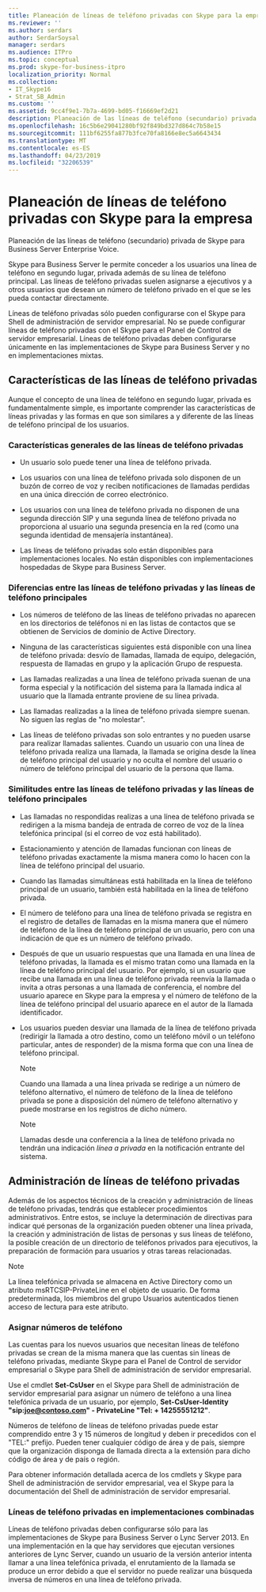 ```yaml
---
title: Planeación de líneas de teléfono privadas con Skype para la empresa
ms.reviewer: ''
ms.author: serdars
author: SerdarSoysal
manager: serdars
ms.audience: ITPro
ms.topic: conceptual
ms.prod: skype-for-business-itpro
localization_priority: Normal
ms.collection:
- IT_Skype16
- Strat_SB_Admin
ms.custom: ''
ms.assetid: 9cc4f9e1-7b7a-4699-bd05-f16669ef2d21
description: Planeación de las líneas de teléfono (secundario) privada de Skype para Business Server Enterprise Voice.
ms.openlocfilehash: 16c5b6e29041280bf92f849bd327d864c7b58e15
ms.sourcegitcommit: 111bf6255fa877b3fce70fa8166e8ec5a6643434
ms.translationtype: MT
ms.contentlocale: es-ES
ms.lasthandoff: 04/23/2019
ms.locfileid: "32206539"
---
```

# <a name="plan-for-private-telephone-lines-with-skype-for-business"></a>Planeación de líneas de teléfono privadas con Skype para la empresa
 
Planeación de las líneas de teléfono (secundario) privada de Skype para Business Server Enterprise Voice.
  
Skype para Business Server le permite conceder a los usuarios una línea de teléfono en segundo lugar, privada además de su línea de teléfono principal. Las líneas de teléfono privadas suelen asignarse a ejecutivos y a otros usuarios que desean un número de teléfono privado en el que se les pueda contactar directamente.
  
Líneas de teléfono privadas sólo pueden configurarse con el Skype para Shell de administración de servidor empresarial. No se puede configurar líneas de teléfono privadas con el Skype para el Panel de Control de servidor empresarial. Líneas de teléfono privadas deben configurarse únicamente en las implementaciones de Skype para Business Server y no en implementaciones mixtas.
  
## <a name="characteristics-of-private-telephone-lines"></a>Características de las líneas de teléfono privadas

Aunque el concepto de una línea de teléfono en segundo lugar, privada es fundamentalmente simple, es importante comprender las características de líneas privadas y las formas en que son similares a y diferente de las líneas de teléfono principal de los usuarios.
  
### <a name="general-characteristics-of-private-telephone-lines"></a>Características generales de las líneas de teléfono privadas

- Un usuario solo puede tener una línea de teléfono privada.
    
- Los usuarios con una línea de teléfono privada solo disponen de un buzón de correo de voz y reciben notificaciones de llamadas perdidas en una única dirección de correo electrónico.
    
- Los usuarios con una línea de teléfono privada no disponen de una segunda dirección SIP y una segunda línea de teléfono privada no proporciona al usuario una segunda presencia en la red (como una segunda identidad de mensajería instantánea). 
    
- Las líneas de teléfono privadas solo están disponibles para implementaciones locales. No están disponibles con implementaciones hospedadas de Skype para Business Server.
    
### <a name="how-private-telephone-lines-differ-from-primary-telephone-lines"></a>Diferencias entre las líneas de teléfono privadas y las líneas de teléfono principales

- Los números de teléfono de las líneas de teléfono privadas no aparecen en los directorios de teléfonos ni en las listas de contactos que se obtienen de Servicios de dominio de Active Directory.
    
- Ninguna de las características siguientes está disponible con una línea de teléfono privada: desvío de llamadas, llamada de equipo, delegación, respuesta de llamadas en grupo y la aplicación Grupo de respuesta.
    
- Las llamadas realizadas a una línea de teléfono privada suenan de una forma especial y la notificación del sistema para la llamada indica al usuario que la llamada entrante proviene de su línea privada.
    
- Las llamadas realizadas a la línea de teléfono privada siempre suenan. No siguen las reglas de "no molestar".
    
- Las líneas de teléfono privadas son solo entrantes y no pueden usarse para realizar llamadas salientes. Cuando un usuario con una línea de teléfono privada realiza una llamada, la llamada se origina desde la línea de teléfono principal del usuario y no oculta el nombre del usuario o número de teléfono principal del usuario de la persona que llama.
    
### <a name="how-private-telephone-lines-are-similar-to-primary-telephone-lines"></a>Similitudes entre las líneas de teléfono privadas y las líneas de teléfono principales

- Las llamadas no respondidas realizas a una línea de teléfono privada se redirigen a la misma bandeja de entrada de correo de voz de la línea telefónica principal (si el correo de voz está habilitado).
    
- Estacionamiento y atención de llamadas funcionan con líneas de teléfono privadas exactamente la misma manera como lo hacen con la línea de teléfono principal del usuario.
    
- Cuando las llamadas simultáneas está habilitada en la línea de teléfono principal de un usuario, también está habilitada en la línea de teléfono privada.
    
- El número de teléfono para una línea de teléfono privada se registra en el registro de detalles de llamadas en la misma manera que el número de teléfono de la línea de teléfono principal de un usuario, pero con una indicación de que es un número de teléfono privado.
    
- Después de que un usuario respuestas que una llamada en una línea de teléfono privadas, la llamada es el mismo tratan como una llamada en la línea de teléfono principal del usuario. Por ejemplo, si un usuario que recibe una llamada en una línea de teléfono privada reenvía la llamada o invita a otras personas a una llamada de conferencia, el nombre del usuario aparece en Skype para la empresa y el número de teléfono de la línea de teléfono principal del usuario aparece en el autor de la llamada identificador.
    
- Los usuarios pueden desviar una llamada de la línea de teléfono privada (redirigir la llamada a otro destino, como un teléfono móvil o un teléfono particular, antes de responder) de la misma forma que con una línea de teléfono principal. 
    
    > [!NOTE]
    > Cuando una llamada a una línea privada se redirige a un número de teléfono alternativo, el número de teléfono de la línea de teléfono privada se pone a disposición del número de teléfono alternativo y puede mostrarse en los registros de dicho número. 
  
    > [!NOTE]
    > Llamadas desde una conferencia a la línea de teléfono privada no tendrán una indicación *línea a privada* en la notificación entrante del sistema.
  
## <a name="administering-private-telephone-lines"></a>Administración de líneas de teléfono privadas

Además de los aspectos técnicos de la creación y administración de líneas de teléfono privadas, tendrás que establecer procedimientos administrativos. Entre estos, se incluye la determinación de directivas para indicar qué personas de la organización pueden obtener una línea privada, la creación y administración de listas de personas y sus líneas de teléfono, la posible creación de un directorio de teléfonos privados para ejecutivos, la preparación de formación para usuarios y otras tareas relacionadas.
  
> [!NOTE]
> La línea telefónica privada se almacena en Active Directory como un atributo msRTCSIP-PrivateLine en el objeto de usuario. De forma predeterminada, los miembros del grupo Usuarios autenticados tienen acceso de lectura para este atributo. 
  
### <a name="assigning-telephone-numbers"></a>Asignar números de teléfono

 Las cuentas para los nuevos usuarios que necesitan líneas de teléfono privadas se crean de la misma manera que las cuentas sin líneas de teléfono privadas, mediante Skype para el Panel de Control de servidor empresarial o Skype para Shell de administración de servidor empresarial.
  
Use el cmdlet **Set-CsUser** en el Skype para Shell de administración de servidor empresarial para asignar un número de teléfono a una línea telefónica privada de un usuario, por ejemplo, **Set-CsUser-Identity "sip:joe@contoso.com" - PrivateLine "Tel: + 14255551212"**.
  
Números de teléfono de líneas de teléfono privadas puede estar comprendido entre 3 y 15 números de longitud y deben ir precedidos con el "TEL:" prefijo. Pueden tener cualquier código de área y de país, siempre que la organización disponga de llamada directa a la extensión para dicho código de área y de país o región. 
  
Para obtener información detallada acerca de los cmdlets y Skype para Shell de administración de servidor empresarial, vea el Skype para la documentación del Shell de administración de servidor empresarial.
  
### <a name="private-telephone-lines-in-mixed-deployments"></a>Líneas de teléfono privadas en implementaciones combinadas

Líneas de teléfono privadas deben configurarse sólo para las implementaciones de Skype para Business Server o Lync Server 2013. En una implementación en la que hay servidores que ejecutan versiones anteriores de Lync Server, cuando un usuario de la versión anterior intenta llamar a una línea telefónica privada, el enrutamiento de la llamada se produce un error debido a que el servidor no puede realizar una búsqueda inversa de números en una línea de teléfono privada.
  


